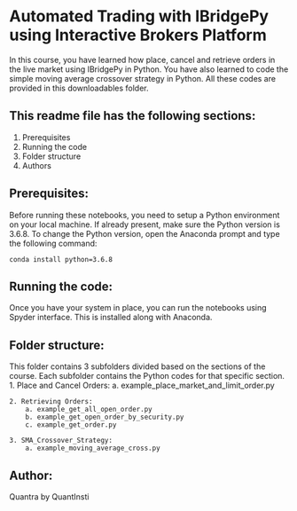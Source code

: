 # Automated Trading with IBridgePy using Interactive Brokers Platform
In this course, you have learned how place, cancel and retrieve orders in the live market using IBridgePy in Python. You have also learned to code the simple moving average crossover strategy in Python. All these codes are provided in this downloadables folder.

## This readme file has the following sections:
1. Prerequisites
2. Running the code
3. Folder structure
4. Authors

## Prerequisites:
Before running these notebooks, you need to setup a Python environment on your local machine. If already present, make sure the Python version is 3.6.8. To change the Python version, open the Anaconda prompt and type the following command: 

	conda install python=3.6.8

## Running the code:
Once you have your system in place, you can run the notebooks using Spyder interface. This is installed along with Anaconda.

## Folder structure:
This folder contains 3 subfolders divided based on the sections of the course. Each subfolder contains the Python codes for that specific section.
	1. Place and Cancel Orders:
		a. example_place_market_and_limit_order.py

	2. Retrieving Orders:
		a. example_get_all_open_order.py
		b. example_get_open_order_by_security.py
		c. example_get_order.py

	3. SMA_Crossover_Strategy:
		a. example_moving_average_cross.py

## Author:
Quantra by QuantInsti
